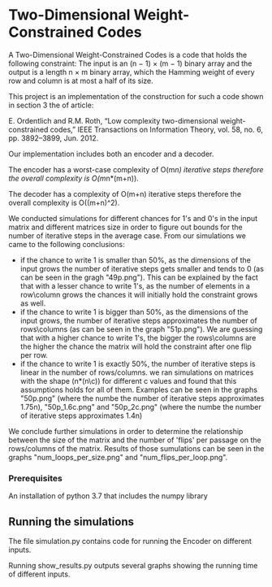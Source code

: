 # Two-Dimensional Weight-Constrained Codes

A Two-Dimensional Weight-Constrained Codes is a code that holds the following constraint:
The input is an (n − 1) × (m − 1) binary array and the output is a length n × m binary array, which the Hamming weight of every row and column is at most a half of its size.
 
This project is an implementation of the construction for such a code shown in section 3 the of article:
 
E. Ordentlich and R.M. Roth, “Low complexity two-dimensional weight-constrained codes,” IEEE Transactions on Information Theory, vol. 58, no. 6, pp. 3892–3899, Jun. 2012. 

Our implementation includes both an encoder and a decoder.

The encoder has a worst-case complexity of O(m*n) iterative steps therefore the overall complexity is O(m*n*(m+n)).

The decoder has a complexity of O(m+n) iterative steps therefore the overall complexity is O((m+n)^2).

We conducted simulations for different chances for 1's and 0's in the input matrix and different matrices size in order to figure out bounds for the number of iterative steps in the average case.
From our simulations we came to the following conclusions:
- if the chance to write 1 is smaller than 50%, as the dimensions of the input grows the number of iterative steps gets smaller and tends to 0 (as can be seen in the gragh "49p.png").
This can be explained by the fact that with a lesser chance to write 1's, as the number of elements in a row\column grows the chances it will initially hold the constraint grows as well.  
- if the chance to write 1 is bigger than 50%, as the dimensions of the input grows, the number of iterative steps approximates the number of rows\columns (as can be seen in the graph "51p.png").
We are guessing that with a higher chance to write 1's, the bigger the rows\columns are the higher the chance the matrix will hold the constraint after one flip per row.
- if the chance to write 1 is exactly 50%, the number of iterative steps is linear in the number of rows/columns. we ran simulations on matrices with the shape (n*(n\c)) for different c values and found that this assumptions holds for all of them.
Examples can be seen in the graphs "50p.png" (where the numbe the number of iterative steps approximates 1.75n), "50p_1.6c.png" and "50p_2c.png" (where the numbe the number of iterative steps approximates 1.4n)

We conclude further simulations in order to determine the relationship between the size of the matrix and the number of 'flips' per passage on the rows/columns of the matrix.
Results of those sumulations can be seen in the graphs "num_loops_per_size.png" and "num_flips_per_loop.png".

### Prerequisites

An installation of python 3.7 that includes the numpy library


## Running the simulations

The file simulation.py contains code for running the Encoder on different inputs.

Running show_results.py outputs several graphs showing the running time of different inputs.  

